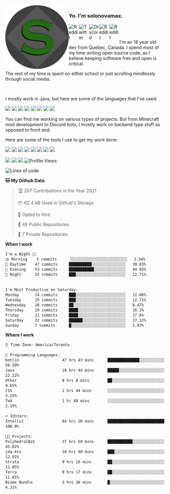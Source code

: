 <!-- dummy -->

<img align="left" alt="Avatar" width="200px" src="https://raw.githubusercontent.com/solonovamax/solonovamax/main/solonovamax-circle.png" />

### Yo. I'm solonovamax.

<a href="https://gitlab.com/solonovamax">
    <img align="left" alt="Reddit" width="32px" src="https://img.icons8.com/color/2x/gitlab.png">
</a>

<a href="https://twitter.com/solonovamax">
    <img align="left" alt="Twitter" width="32px" src="https://img.icons8.com/color/2x/twitter.png">
</a>

<a href="https://discord.gg/YFSQ4cF">
    <img align="left" alt="Discord" width="32px" src="https://img.icons8.com/color/2x/discord-logo.png">
</a>

<!-- <a href="https://twitch.tv/solonovamax">
    <img align="left" alt="Twitch" width="32px" src="https://img.icons8.com/color/2x/twitch.png">
</a> -->

<a href="https://reddit.com/u/solonovamax">
    <img align="left" alt="Reddit" width="32px" src="https://img.icons8.com/color/2x/reddit.png">
</a>

<a href="https://www.youtube.com/channel/UCTxCeyGu41WfEBT8mXpjHMA">
    <img align="left" alt="Reddit" width="32px" src="https://img.icons8.com/color/2x/youtube.png">
</a>

<!-- <a href="https://open.spotify.com/user/solonovamax">
    <img align="left" alt="Spotify" width="32px" src="https://img.icons8.com/color/2x/spotify.png">
</a> -->

<br />
<br />

I'm an 18 year old dev from Quebec, Canada.
I spend most of my time writing open source code, as I believe keeping software free and open is critical.

The rest of my time is spent on either school or just scrolling mindlessly through social media.

<br/>

I mostly work in Java, but here are some of the languages that I've used:

<code><img height="20" src="https://img.icons8.com/color/1x/java-coffee-cup-logo.png"></code>
<code><img height="20" src="https://img.icons8.com/color/1x/kotlin.png"></code>
<code><img height="20" src="https://img.icons8.com/color/1x/javascript.png"></code>
<code><img height="20" src="https://img.icons8.com/color/1x/nodejs.png"></code>
<code><img height="20" src="https://img.icons8.com/color/1x/python.png"></code>
<code><img height="20" src="https://img.icons8.com/color/1x/html-5.png"></code>
<code><img height="20" src="https://img.icons8.com/color/1x/css3.png"></code>
<code><img height="20" src="https://img.icons8.com/color/1x/graphql.png"></code>

You can find me working on various types of projects.
But from Minecraft mod development to Discord bots, I mostly work on backend type stuff as opposed to front end.

Here are some of the tools I use to get my work done:

<code><img height="20" src="https://img.icons8.com/material/1x/intellij-idea.png"></code>
<code><img height="20" src="https://img.icons8.com/color/1x/git.png"></code>
<code><img height="20" src="https://img.icons8.com/color/1x/docker.png"></code>
<code><img height="20" src="https://img.icons8.com/color/1x/linux.png"></code>
<code><img height="20" src="https://img.icons8.com/color/1x/mongodb.png"></code>
<code><img height="20" src="https://img.icons8.com/metro/1x/mysql.png"></code>
<code><img height="20" src="https://img.icons8.com/fluent/1x/console.png"></code>
<code><img height="20" src="https://img.icons8.com/color/1x/open-source.png"></code>

![](https://img.shields.io/badge/OS-Linux-informational?style=flat&logo=Arch%20Linux&logoColor=white&color=007ec6)
![](https://img.shields.io/badge/Editor-IntelliJ%20Idea-informational?style=flat&logo=IntelliJ%20Idea&logoColor=white&color=007ec6)
![](https://img.shields.io/badge/Main%20Languages-Java%20%26%20Kotlin-informational?style=flat&logo=Java&logoColor=white&color=007ec6)
![Profile Views](https://komarev.com/ghpvc/?username=solonovamax&color=blue&style=flat)








<!--START_SECTION:waka-->
![Lines of code](https://img.shields.io/badge/From%20Hello%20World%20I%27ve%20Written-31551%20lines%20of%20code-blue)

**🐱 My Github Data** 

> 🏆 207 Contributions in the Year 2021
 > 
> 📦 62.4 kB Used in Github's Storage 
 > 
> 💼 Opted to Hire
 > 
> 📜 48 Public Repositories 
 > 
> 🔑 7 Private Repositories  
 > 
**When I work** 

```text
I'm a Night 🦉: 
🌞 Morning    3 commits      ░░░░░░░░░░░░░░░░░░░░░░░░░   2.54% 
🌆 Daytime    47 commits     ██████████░░░░░░░░░░░░░░░   39.83% 
🌃 Evening    53 commits     ███████████░░░░░░░░░░░░░░   44.92% 
🌙 Night      15 commits     ███░░░░░░░░░░░░░░░░░░░░░░   12.71%


I'm Most Productive on Saturday: 
Monday       14 commits     ███░░░░░░░░░░░░░░░░░░░░░░   11.86% 
Tuesday      15 commits     ███░░░░░░░░░░░░░░░░░░░░░░   12.71% 
Wednesday    10 commits     ██░░░░░░░░░░░░░░░░░░░░░░░   8.47% 
Thursday     19 commits     ████░░░░░░░░░░░░░░░░░░░░░   16.1% 
Friday       21 commits     ████░░░░░░░░░░░░░░░░░░░░░   17.8% 
Saturday     32 commits     ██████░░░░░░░░░░░░░░░░░░░   27.12% 
Sunday       7 commits      █░░░░░░░░░░░░░░░░░░░░░░░░   5.93%

```


**Where I work** 

```text
⌚︎ Time Zone: America/Toronto

💬 Programming Languages: 
Kotlin                   47 hrs 43 mins      ██████████████░░░░░░░░░░░   56.59% 
Java                     18 hrs 44 mins      █████░░░░░░░░░░░░░░░░░░░░   22.22% 
Other                    8 hrs 8 mins        ██░░░░░░░░░░░░░░░░░░░░░░░   9.65% 
CSS                      2 hrs 44 mins       ░░░░░░░░░░░░░░░░░░░░░░░░░   3.25% 
TeX                      1 hr 48 mins        ░░░░░░░░░░░░░░░░░░░░░░░░░   2.15%

🔥 Editors: 
IntelliJ                 84 hrs 20 mins      █████████████████████████   100.0%

🐱‍💻 Projects: 
PolyhedralBot            37 hrs 58 mins      ███████████░░░░░░░░░░░░░░   45.02% 
jda-ktx                  10 hrs 48 mins      ███░░░░░░░░░░░░░░░░░░░░░░   12.81% 
Strata                   9 hrs 19 mins       ██░░░░░░░░░░░░░░░░░░░░░░░   11.05% 
Terra                    9 hrs 17 mins       ██░░░░░░░░░░░░░░░░░░░░░░░   11.01% 
Biome Bundle             3 hrs 38 mins       █░░░░░░░░░░░░░░░░░░░░░░░░   4.31%

```


<!--END_SECTION:waka-->

<!--
**solonovamax/solonovamax** is a ✨ _special_ ✨ repository because its `README.md` (this file) appears on your GitHub profile.

Here are some ideas to get you started:

- 🔭 I’m currently working on ...
- 🌱 I’m currently learning ...
- 👯 I’m looking to collaborate on ...
- 🤔 I’m looking for help with ...
- 💬 Ask me about ...
- 📫 How to reach me: ...
- 😄 Pronouns: ...
- ⚡ Fun fact: ...
-->
